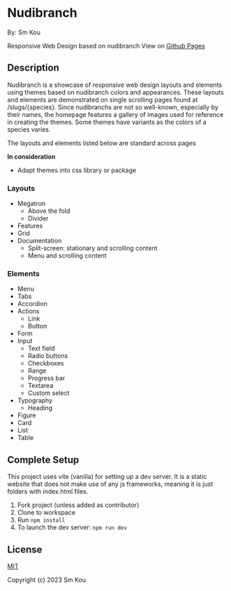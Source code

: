 # Nudibranch

By: Sm Kou

Responsive Web Design based on nudibranch
View on [Github Pages](smkou.github.io/nudibranch)

## Description

Nudibranch is a showcase of responsive web design layouts and elements using themes based on nudibranch colors and appearances. These layouts and elements are demonstrated on single scrolling pages found at /slugs/{species}. Since nudibranchs are not so well-known, especially by their names, the homepage features a gallery of images used for reference in creating the themes. Some themes have variants as the colors of a species varies.

The layouts and elements listed below are standard across pages

**In consideration**
- Adapt themes into css library or package

### Layouts

- Megatron
  - Above the fold
  - Divider
- Features
- Grid
- Documentation
  - Split-screen: stationary and scrolling content
  - Menu and scrolling content

### Elements

- Menu
- Tabs
- Accordion
- Actions
  - Link
  - Button
- Form
- Input
  - Text field
  - Radio buttons
  - Checkboxes
  - Range
  - Progress bar
  - Textarea
  - Custom select
- Typography
  - Heading
- Figure
- Card
- List
- Table

## Complete Setup

This project uses vite (vanilla) for setting up a dev server. It is a static website that does not make use of any js frameworks, meaning it is just folders with index.html files.

1. Fork project (unless added as contributor)
2. Clone to workspace
3. Run ```npm install```
4. To launch the dev server: ```npm run dev```

## License

[MIT](https://choosealicense.com/licenses/mit/)

Copyright (c) 2023 Sm Kou